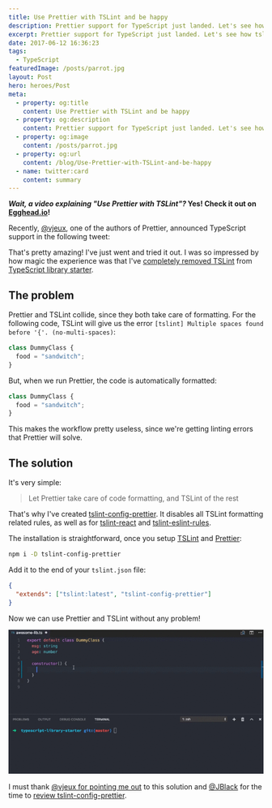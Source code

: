```yaml
---
title: Use Prettier with TSLint and be happy
description: Prettier support for TypeScript just landed. Let's see how tslint-config-prettier helps to seamlessly combine it with TSLint
excerpt: Prettier support for TypeScript just landed. Let's see how tslint-config-prettier helps to seamlessly combine it with TSLint
date: 2017-06-12 16:36:23
tags:
  - TypeScript
featuredImage: /posts/parrot.jpg
layout: Post
hero: heroes/Post
meta:
  - property: og:title
    content: Use Prettier with TSLint and be happy
  - property: og:description
    content: Prettier support for TypeScript just landed. Let's see how tslint-config-prettier helps to seamlessly combine it with TSLint
  - property: og:image
    content: /posts/parrot.jpg
  - property: og:url
    content: /blog/Use-Prettier-with-TSLint-and-be-happy
  - name: twitter:card
    content: summary
---
```


**_Wait, a video explaining "Use Prettier with TSLint"?_ Yes! Check it out on [Egghead.io](https://egghead.io/lessons/typescript-use-prettier-with-tslint-without-conflicts-c39670eb)!**

Recently, [@vjeux](https://twitter.com/Vjeux), one of the authors of Prettier, announced TypeScript support in the following tweet:

<Tweet id="870670634908475392"/>

That's pretty amazing! I've just went and tried it out. I was so impressed by how magic the experience was that I've [completely removed TSLint](https://twitter.com/alexjoverm/status/871765191721197568) from [TypeScript library starter](https://github.com/alexjoverm/typescript-library-starter).

## The problem

Prettier and TSLint collide, since they both take care of formatting. For the following code, TSLint will give us the error `[tslint] Multiple spaces found before '{'. (no-multi-spaces)`:

```typescript
class DummyClass {
  food = "sandwitch";
}
```

But, when we run Prettier, the code is automatically formatted:

```typescript
class DummyClass {
  food = "sandwitch";
}
```

This makes the workflow pretty useless, since we're getting linting errors that Prettier will solve.

## The solution

It's very simple:

> Let Prettier take care of code formatting, and TSLint of the rest

That's why I've created [tslint-config-prettier](https://github.com/alexjoverm/tslint-config-prettier). It disables all TSLint formatting related rules, as well as for [tslint-react](https://github.com/palantir/tslint-react) and [tslint-eslint-rules](https://github.com/buzinas/tslint-eslint-rules).

The installation is straightforward, once you setup [TSLint](https://palantir.github.io/tslint/) and [Prettier](https://github.com/prettier/prettier):

```bash
npm i -D tslint-config-prettier
```

Add it to the end of your `tslint.json` file:

```json
{
  "extends": ["tslint:latest", "tslint-config-prettier"]
}
```

Now we can use Prettier and TSLint without any problem!

![Using Prettier](./prettier.gif)

I must thank [@vjeux for pointing me out](https://twitter.com/Vjeux/status/871796320792608768) to this solution and [@JBlack](https://twitter.com/JBlaak) for the time to [review tslint-config-prettier](https://github.com/alexjoverm/tslint-config-prettier/pull/1).
